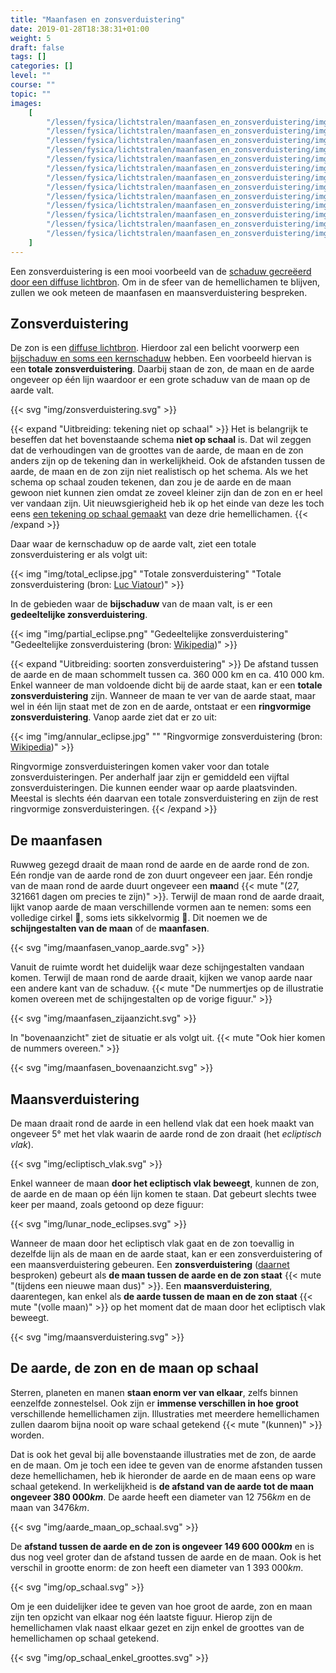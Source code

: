 ```yaml
---
title: "Maanfasen en zonsverduistering"
date: 2019-01-28T18:38:31+01:00
weight: 5
draft: false
tags: []
categories: []
level: ""
course: ""
topic: ""
images:
    [
        "/lessen/fysica/lichtstralen/maanfasen_en_zonsverduistering/img/zonsverduistering.png",
        "/lessen/fysica/lichtstralen/maanfasen_en_zonsverduistering/img/total_eclipse.jpg",
        "/lessen/fysica/lichtstralen/maanfasen_en_zonsverduistering/img/partial_eclipse.png",
        "/lessen/fysica/lichtstralen/maanfasen_en_zonsverduistering/img/annular_eclipse.jpg",
        "/lessen/fysica/lichtstralen/maanfasen_en_zonsverduistering/img/maanfasen_vanop_aarde.png",
        "/lessen/fysica/lichtstralen/maanfasen_en_zonsverduistering/img/maanfasen_zijaanzicht.png",
        "/lessen/fysica/lichtstralen/maanfasen_en_zonsverduistering/img/maanfasen_bovenaanzicht.png",
        "/lessen/fysica/lichtstralen/maanfasen_en_zonsverduistering/img/ecliptisch_vlak.png",
        "/lessen/fysica/lichtstralen/maanfasen_en_zonsverduistering/img/lunar_node_eclipses.png",
        "/lessen/fysica/lichtstralen/maanfasen_en_zonsverduistering/img/maansverduistering.png",
        "/lessen/fysica/lichtstralen/maanfasen_en_zonsverduistering/img/aarde_maan_op_schaal.png",
        "/lessen/fysica/lichtstralen/maanfasen_en_zonsverduistering/img/op_schaal.png",
        "/lessen/fysica/lichtstralen/maanfasen_en_zonsverduistering/img/op_schaal_enkel_groottes.png",
    ]
---
```


Een zonsverduistering is een mooi voorbeeld van de
[schaduw gecreëerd door een diffuse lichtbron](../schaduwvorming#de-schaduw-tekenen-van-een-diffuse-lichtbron).
Om in de sfeer van de hemellichamen te blijven, zullen we ook meteen de
maanfasen en maansverduistering bespreken.

## Zonsverduistering

De zon is een [diffuse lichtbron](../lichtstralen#puntvormige-en-diffuse-lichtbronnen).
Hierdoor zal een belicht voorwerp een
[bijschaduw en soms een kernschaduw](../schaduwvorming#diffuse-lichtbron-zachte-schaduw)
hebben. Een voorbeeld hiervan is een **totale zonsverduistering**. Daarbij
staan de zon, de maan en de aarde ongeveer op één lijn waardoor er een grote
schaduw van de maan op de aarde valt.

{{< svg "img/zonsverduistering.svg" >}}

{{< expand "Uitbreiding: tekening niet op schaal" >}}
Het is belangrijk te beseffen dat het bovenstaande schema **niet op schaal**
is. Dat wil zeggen dat de verhoudingen van de groottes van de aarde, de maan
en de zon anders zijn op de tekening dan in werkelijkheid. Ook de afstanden
tussen de aarde, de maan en de zon zijn niet realistisch op het schema. Als we
het schema op schaal zouden tekenen, dan zou je de aarde en de maan gewoon niet
kunnen zien omdat ze zoveel kleiner zijn dan de zon en er heel ver vandaan
zijn. Uit nieuwsgierigheid heb ik op het einde van deze les toch eens
[een tekening op schaal gemaakt](#de-aarde-de-zon-en-de-maan-op-schaal) van
deze drie hemellichamen.
{{< /expand >}}

Daar waar de kernschaduw op de aarde valt, ziet een totale zonsverduistering er
als volgt uit:

{{< img "img/total_eclipse.jpg" "Totale zonsverduistering" "Totale zonsverduistering (bron: <a href='https://lucnix.be'>Luc Viatour</a>)" >}}

In de gebieden waar de **bijschaduw** van de maan valt, is er een **gedeeltelijke zonsverduistering**.

{{< img "img/partial_eclipse.png" "Gedeeltelijke zonsverduistering" "Gedeeltelijke zonsverduistering (bron: <a href='https://en.wikipedia.org/wiki/Solar_eclipse#/media/File:Partial_solar_eclipse_Oct_23_2014_Minneapolis_5-36pm_Ruen1.png'>Wikipedia</a>)" >}}

{{< expand "Uitbreiding: soorten zonsverduistering" >}}
De afstand tussen de aarde en de maan schommelt tussen ca. 360 000 km en ca.
410 000 km. Enkel wanneer de man voldoende dicht bij de aarde staat, kan er een
**totale zonsverduistering** zijn. Wanneer de maan te ver van de aarde staat,
maar wel in één lijn staat met de zon en de aarde, ontstaat er een
**ringvormige zonsverduistering**. Vanop aarde ziet dat er zo uit:

{{< img "img/annular_eclipse.jpg" "" "Ringvormige zonsverduistering (bron: <a href='https://en.wikipedia.org/wiki/Solar_eclipse#/media/File:Annular_Eclipse._Taken_from_Middlegate,_Nevada_on_May_20,_2012.jpg'>Wikipedia</a>)" >}}

Ringvormige zonsverduisteringen komen vaker voor dan totale
zonsverduisteringen. Per anderhalf jaar zijn er gemiddeld een vijftal
zonsverduisteringen. Die kunnen eender waar op aarde plaatsvinden.
Meestal is slechts één daarvan een totale zonsverduistering en zijn de rest
ringvormige zonsverduisteringen.
{{< /expand >}}

## De maanfasen

Ruwweg gezegd draait de maan rond de aarde en de aarde rond de zon. Eén rondje
van de aarde rond de zon duurt ongeveer een jaar. Eén rondje van de maan rond
de aarde duurt ongeveer een **maan**d
{{< mute "($27{,}321661$ dagen om precies te zijn)" >}}.
Terwijl de maan rond de aarde draait, lijkt vanop aarde de maan
verschillende vormen aan te nemen: soms een volledige cirkel 🌝, soms
iets sikkelvormig 🌛. Dit noemen we de **schijngestalten van de maan** of de
**maanfasen**.

{{< svg "img/maanfasen_vanop_aarde.svg" >}}

Vanuit de ruimte wordt het duidelijk waar deze schijngestalten vandaan komen.
Terwijl de maan rond de aarde draait, kijken we vanop aarde naar een andere
kant van de schaduw.
{{< mute "De nummertjes op de illustratie komen overeen met de schijngestalten op de vorige figuur." >}}

{{< svg "img/maanfasen_zijaanzicht.svg" >}}

In "bovenaanzicht" ziet de situatie er als volgt uit.
{{< mute "Ook hier komen de nummers overeen." >}}

{{< svg "img/maanfasen_bovenaanzicht.svg" >}}

## Maansverduistering

De maan draait rond de aarde in een hellend vlak dat een hoek maakt van
ongeveer 5° met het vlak waarin de aarde rond de zon draait (het _ecliptisch
vlak_).

{{< svg "img/ecliptisch_vlak.svg" >}}

Enkel wanneer de maan **door het ecliptisch vlak beweegt**, kunnen de zon, de aarde
en de maan op één lijn komen te staan. Dat gebeurt slechts twee keer per maand, zoals getoond op deze figuur:

{{< svg "img/lunar_node_eclipses.svg" >}}

Wanneer de maan door het ecliptisch vlak gaat en de zon toevallig in dezelfde
lijn als de maan en de aarde staat, kan er een zonsverduistering of een
maansverduistering gebeuren. Een **zonsverduistering** ([daarnet](#zonsverduistering) besproken) gebeurt als **de maan tussen de aarde en de
zon staat** {{< mute "(tijdens een nieuwe maan dus)" >}}. Een **maansverduistering**, daarentegen, kan enkel als **de aarde
tussen de maan en de zon staat** {{< mute "(volle maan)" >}} op het moment dat de maan door het ecliptisch
vlak beweegt.

{{< svg "img/maansverduistering.svg" >}}

## De aarde, de zon en de maan op schaal

Sterren, planeten en manen **staan enorm ver van elkaar**, zelfs binnen
eenzelfde zonnestelsel. Ook zijn er **immense verschillen in hoe groot**
verschillende hemellichamen zijn.
Illustraties met meerdere hemellichamen zullen
daarom bijna nooit op ware schaal getekend {{< mute "(kunnen)" >}} worden.

Dat is ook het geval bij alle bovenstaande illustraties met de zon, de aarde en
de maan. Om je toch een idee te geven van de enorme afstanden tussen deze
hemellichamen, heb ik hieronder de aarde en de maan eens op ware schaal
getekend. In werkelijkheid is **de afstand van de aarde tot de maan ongeveer
$380{\ }000\si{ km}$**. De aarde heeft een diameter van
$12{\ }756 \si { km}$ en de maan van $3476\si{ km}$.

{{< svg "img/aarde_maan_op_schaal.svg" >}}

De **afstand tussen de aarde en de zon is ongeveer $149{\ }600{\ }000 \si{ km}$**
en is dus nog veel groter dan de afstand tussen
de aarde en de maan. Ook is het verschil in grootte enorm: de zon heeft een
diameter van $1{\ }393{\ }000 \si{ km}$.

{{< svg "img/op_schaal.svg" >}}

Om je een duidelijker idee te geven van hoe groot de
aarde, zon en maan zijn ten opzicht van elkaar nog één laatste figuur. Hierop
zijn de hemellichamen vlak naast elkaar gezet en zijn enkel de groottes van de
hemellichamen op schaal getekend.

{{< svg "img/op_schaal_enkel_groottes.svg" >}}
